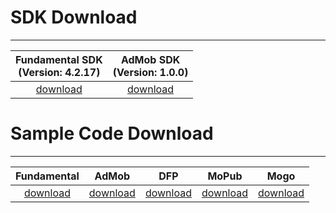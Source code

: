 # SDK Download
---
Fundamental SDK<br> (Version: 4.2.17) | AdMob SDK <br> (Version: 1.0.0)|
:-------------: | :--------:|
[download][1]   | [download][2]


# Sample Code Download
---
Fundamental     | AdMob        |    DFP       |   MoPub     | Mogo
:-------------: | :-----------:|:------------:|:-----------:|:--------:
[download][3]   | [download][4]|[download][5] |[download][6]|[download][7]




[1]: http://m.vpon.com/sdk/VponSDK-iOS/ios-vpadn-sdk-4217-62015102-1510261824-f0c8047.a
[2]: http://m.vpadn.com/sdk/VponAdapter_iOS_eff8d70_v1.0.1.a
[3]: {{site.dnldurl}}download/sample-code/BannerInterstitialSample_42x.zip
[4]: {{site.dnldurl}}download/sample-code/iosAdmobSampleCode.zip
[5]: http://m.vpon.com/sdk/iosDFPsample.zip
[6]: http://m.vpon.com/sdk/Mopub_iOS_Vpon_Adapter1.0.zip
[7]: http://m.vpon.com/sdk/MOGO/MangoDemo.zip


<br><br>
